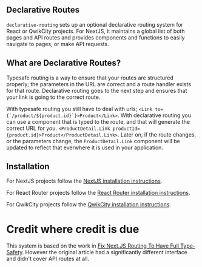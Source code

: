 ## Declarative Routes

`declarative-routing` sets up an optional declarative routing system for React or QwikCity projects. For NextJS, it maintains a global list of both pages and API routes and provides components and functions to easily navigate to pages, or make API requests.

## What are Declarative Routes?

Typesafe routing is a way to ensure that your routes are structured properly; the parameters in the URL are correct and a route handler exists for that route. Declarative routing goes to the next step and ensures that your link is going to the correct route.

With typesafe routing you still have to deal with urls; `` <Link to={`/product/${product.id}`}>Product</Link> ``. With declarative routing you can use a component that is typed to the route, and that will generate the correct URL for you. `<ProductDetail.Link productId={product.id}>Product</ProductDetail.Link>`. Later on, if the route changes, or the parameters change, the `ProductDetail.Link` component will be updated to reflect that everwhere it is used in your application.

## Installation

For NextJS projects follow the [NextJS installation instructions](https://github.com/ProNextJS/declarative-routing/blob/main/docs/nextjs.md).

For React Router projects follow the [React Router installation instructions](https://github.com/ProNextJS/declarative-routing/blob/main/docs/react-router.md).

For QwikCity projects follow the [QwikCity installation instructions](https://github.com/ProNextJS/declarative-routing/blob/main/docs/qwikcity.md).

# Credit where credit is due

This system is based on the work in [Fix Next.JS Routing To Have Full Type-Safety](https://www.flightcontrol.dev/blog/fix-nextjs-routing-to-have-full-type-safety). However the original article had a significantly different interface and didn't cover API routes at all.
